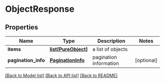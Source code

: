 # ObjectResponse

## Properties
Name | Type | Description | Notes
------------ | ------------- | ------------- | -------------
**items** | [**list[PureObject]**](PureObject.md) | a list of objects |
**pagination_info** | [**PaginationInfo**](PaginationInfo.md) | pagination information | [optional]

[[Back to Model list]](README.md#documentation-for-models) [[Back to API list]](README.md#documentation-for-api-endpoints) [[Back to README]](README.md)


